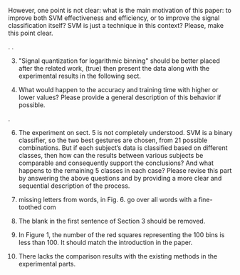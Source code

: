 However, one point is not clear: what is the main motivation of this paper: to improve both SVM effectiveness and efficiency, or to improve the signal classification itself? SVM is just a technique in this context? Please, make this point clear.

.
.

3.	"Signal quantization for logarithmic binning" should be better placed after the related work, (true) then present the data along with the experimental results in the following sect.

4. What would happen to the accuracy and training time with higher or lower values? Please provide a general description of this behavior if possible. 

.

6.	The experiment on sect. 5 is not completely understood. SVM is a binary classifier, so the two best gestures are chosen, from 21 possible combinations. But if each subject’s data is classified based on different classes, then how can the results between various subjects be comparable and consequently support the conclusions? And what happens to the remaining 5 classes in each case? Please revise this part by answering the above questions and by providing a more clear and sequential description of the process. 

1. missing letters from words, in Fig. 6.    go over all words with a fine-toothed com

1. The blank in the first sentence of Section 3 should be removed. 

2. In Figure 1, the number of the red squares representing the 100 bins is less than 100. It should match the introduction in the paper. 

3. There lacks the comparison results with the existing methods in the experimental parts.
